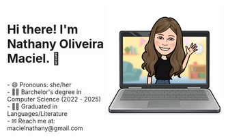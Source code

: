  <div>
    <img align="right" alt="Nathy-coding" height="270em"  src="code.png">
 </div>
   
 <div>
   <p><h1>Hi there! I'm Nathany Oliveira Maciel.  👋  </h1></br>
- 😄 Pronouns: she/her </br>
- 👨‍🎓 Barchelor's degree in Computer Science (2022 - 2025) </br>
- 👩‍🏫 Graduated in Languages/Literature </br>
- ✉ Reach me at: macielnathany@gmail.com </p>
</div>



  
